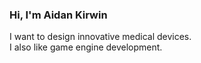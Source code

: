 ### Hi, I'm Aidan Kirwin

I want to design innovative medical devices.\
I also like game engine development.
